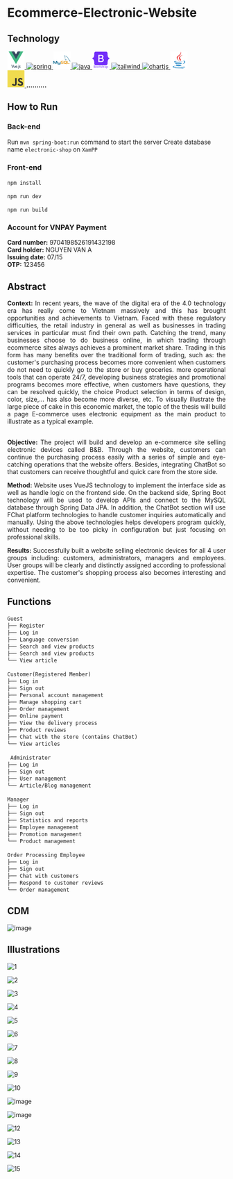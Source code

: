 # Ecommerce-Electronic-Website

## Technology 
  <a href="https://vuejs.org/" target="_blank" rel="noreferrer"> <img src="https://raw.githubusercontent.com/devicons/devicon/master/icons/vuejs/vuejs-original-wordmark.svg" alt="vuejs" width="40" height="40"/> </a>
  <a href="https://spring.io/" target="_blank" rel="noreferrer"> <img src="https://www.vectorlogo.zone/logos/springio/springio-icon.svg" alt="spring" width="40" height="40"/> </a>
  <a href="https://www.mysql.com/" target="_blank" rel="noreferrer"> <img src="https://raw.githubusercontent.com/devicons/devicon/master/icons/mysql/mysql-original-wordmark.svg" alt="mysql" width="40" height="40"/> </a>
  <a href="https://www.java.com" target="_blank" rel="noreferrer"> <img src="https://encrypted-tbn0.gstatic.com/images?q=tbn:ANd9GcQ34V3D550DuIpe8dlyNnHosLuMM7SbkrovTQ&s" alt="java" width="90" height="50"/> </a>
  <a href="https://getbootstrap.com" target="_blank" rel="noreferrer"> <img src="https://raw.githubusercontent.com/devicons/devicon/master/icons/bootstrap/bootstrap-plain-wordmark.svg" alt="bootstrap" width="40" height="40"/> </a>
  <a href="https://tailwindcss.com/" target="_blank" rel="noreferrer"> <img src="https://www.vectorlogo.zone/logos/tailwindcss/tailwindcss-icon.svg" alt="tailwind" width="40" height="40"/> </a>
  <a href="https://www.chartjs.org" target="_blank" rel="noreferrer"> <img src="https://www.chartjs.org/media/logo-title.svg" alt="chartjs" width="40" height="40"/> </a>
  <a href="https://www.java.com" target="_blank" rel="noreferrer"> <img src="https://raw.githubusercontent.com/devicons/devicon/master/icons/java/java-original.svg" alt="java" width="40" height="40"/> </a>  
  <a href="https://developer.mozilla.org/en-US/docs/Web/JavaScript" target="_blank" rel="noreferrer"> <img src="https://raw.githubusercontent.com/devicons/devicon/master/icons/javascript/javascript-original.svg" alt="javascript" width="40" height="40"/> </a>
  **..........**

## **How to Run**
### **Back-end**
Run `mvn spring-boot:run` command to start the server
Create database name `electronic-shop` on `XamPP`

### **Front-end**
`npm install`

`npm run dev`

`npm run build`

### **Account for VNPAY Payment**
**Card number:** 9704198526191432198 \
**Card holder:** NGUYEN VAN A \
**Issuing date:** 07/15 \
**OTP:** 123456

## Abstract
 <div align="justify"> 
<b>Context:</b> In recent years, the wave of the digital era of the 4.0 technology era has really come to Vietnam massively and this has brought opportunities and achievements to Vietnam. Faced with these regulatory difficulties, the retail industry in general as well as businesses in trading services in particular must find their own path. Catching the trend, many businesses choose to do business online, in which trading through ecommerce sites always achieves a prominent market share. Trading in this form has many benefits over the traditional form of trading, such as: the customer's purchasing process becomes more convenient when customers do not need to quickly go to the store or buy groceries. more operational tools that can operate 24/7, developing business strategies and promotional programs becomes more effective, when customers have questions, they can be resolved quickly, the choice Product selection in terms of design, color, size,... has also become more diverse, etc. To visually illustrate the large piece of cake in this economic market, the topic of the thesis will build a page E-commerce uses electronic equipment as the main product to illustrate as a typical example.

<b><br>Objective:</b> The project will build and develop an e-commerce site selling electronic devices called B&B. Through the website, customers can continue the purchasing process easily with a series of simple and eye-catching operations that the website offers. Besides, integrating ChatBot so that customers can receive thoughtful and quick care from the store side. 

**Method:** Website uses VueJS technology to implement the interface side as well as handle logic on the frontend side. On the backend side, Spring Boot technology will be used to develop APIs and connect to the MySQL database through Spring Data JPA. In addition, the ChatBot section will use FChat platform technologies to handle customer inquiries automatically and manually. Using the above technologies helps developers program quickly, without needing to be too picky in configuration but just focusing on professional skills. 

**Results:** Successfully built a website selling electronic devices for all 4 user groups including: customers, administrators, managers and employees. User groups will be clearly and distinctly assigned according to professional expertise. The customer's shopping process also becomes interesting and convenient. 
</div>

## Functions
    Guest
    ├── Register                   
    ├── Log in                    
    ├── Language conversion                     
    ├── Search and view products                    
    ├── Search and view products                    
    └── View article

    Customer(Registered Member)
    ├── Log in                   
    ├── Sign out                   
    ├── Personal account management                     
    ├── Manage shopping cart                    
    ├── Order management 
    ├── Online payment
    ├── View the delivery process
    ├── Product reviews
    ├── Chat with the store (contains ChatBot)
    └── View articles

     Administrator
    ├── Log in                   
    ├── Sign out                   
    ├── User management                   
    └── Article/Blog management

    Manager
    ├── Log in                   
    ├── Sign out                   
    ├── Statistics and reports
    ├── Employee management                   
    ├── Promotion management
    └── Product management
    
    Order Processing Employee
    ├── Log in                   
    ├── Sign out                   
    ├── Chat with customers
    ├── Respond to customer reviews                   
    └── Order management

## CDM
![image](https://github.com/user-attachments/assets/6fe22337-a6da-4678-ab19-3634d250211e)

## Illustrations
![1](https://github.com/user-attachments/assets/fac7c336-d13c-43e1-800b-36864f169edb)

![2](https://github.com/user-attachments/assets/a3455a8c-2169-4566-9ac9-a5890dad44d9)

![3](https://github.com/user-attachments/assets/698ce61e-a144-4cdd-bdea-78d0e2fc51aa)

![4](https://github.com/user-attachments/assets/88947071-f043-44be-8442-a2ae9ea75c94)

![5](https://github.com/user-attachments/assets/22dd00aa-af3a-42c2-a4cc-4eed70587b36)

![6](https://github.com/user-attachments/assets/ffa56021-258a-42fa-ac07-64825568e35e)

![7](https://github.com/user-attachments/assets/55a16d55-5c98-495c-9f12-14eeee494c14)

![8](https://github.com/user-attachments/assets/3981fbef-9498-4ad2-b48b-0d2b201dc169)

![9](https://github.com/user-attachments/assets/547f2222-37b6-4767-9909-ee290a36e50b)

![10](https://github.com/user-attachments/assets/3cf04d1d-1492-4ac5-9829-f1e9ecf9fb61)

![image](https://github.com/user-attachments/assets/ba2eb227-4b41-4d94-8a5c-6451ff6008a4)

![image](https://github.com/user-attachments/assets/53573678-2058-4f5c-a9eb-c924457be8c7)

![12](https://github.com/user-attachments/assets/52a887f3-5d11-43b5-98c6-b64bc7a3afeb)

![13](https://github.com/user-attachments/assets/b10e9533-2fc0-496d-b106-5898ca1eb8a6)

![14](https://github.com/user-attachments/assets/9d8150b2-9914-4bde-943c-db716f3c467f)

![15](https://github.com/user-attachments/assets/7efb1ed6-cc38-48d6-aa3b-e99bf1c90943)






